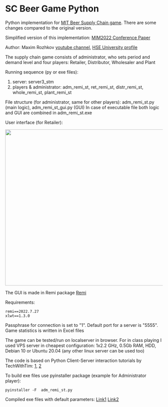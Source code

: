 # SC Beer Game Python
Python implementation for [MIT Beer Supply Chain game](https://mitsloan.mit.edu/teaching-resources-library/mit-sloan-beer-game-online). There are some changes compared to the original version.

Simplified version of this implementation: [MIM2022 Conference Paper](https://doi.org/10.1016/j.ifacol.2022.09.673) 

Author: Maxim Rozhkov [youtube channel](https://www.youtube.com/channel/UCxcUanIa5FKZf0FhUDAA5Dg), [HSE University profile](https://www.hse.ru/en/org/persons/25922950)

The supply chain game consists of administrator, who sets period and demand level and four players: Retailer, Distributor, Wholesaler and Plant

Running sequence (py or exe files): 
1. server: server3_stm
2. players & administrator: adm_remi_st, ret_remi_st, distr_remi_st, whole_remi_st, plant_remi_st

File structure (for administrator, same for other players): adm_remi_st.py (main logic), adm_remi_st_gui.py (GUI)
In case of executable file both logic and GUI are combined in adm_remi_st.exe

User interface (for Retailer):

<img src="https://user-images.githubusercontent.com/55400375/217362979-ea1a6c9e-51cb-4ed7-b373-be667b7370cd.png" width="622" height="499">

The GUI is made in Remi package [Remi](https://github.com/rawpython/remi)

Requirements:
```
remi==2022.7.27
xlwt==1.3.0
```
Passphrase for connection is set to "1". Default port for a server is "5555". Game statistics is written in Excel files

The game can be tested/run on localserver in browser. For in class playing I used VPS server in cheapest configuration: 1x2.2 GHz, 0.5Gb RAM, HDD, Debian 10 or Ubuntu 20.04 (any other linux server can be used too)

The code is based on Python Client-Server interaction tutorials by TechWithTim: [1](https://www.youtube.com/watch?v=-3B1v-K1oXE), [2](https://www.youtube.com/watch?v=3QiPPX-KeSc&t=2607s) 

To build exe files use pyinstaller package (example for Administrator player):
```
pyinstaller -F  adm_remi_st.py
```

Compiled exe files with default parameters: [Link1](https://drive.google.com/drive/folders/1rMDaPQhDsZZ5Z-XPM_l0_03w8-x673oM?usp=sharing) [Link2](https://disk.yandex.ru/d/mZD4eJP-xYocZA) 
